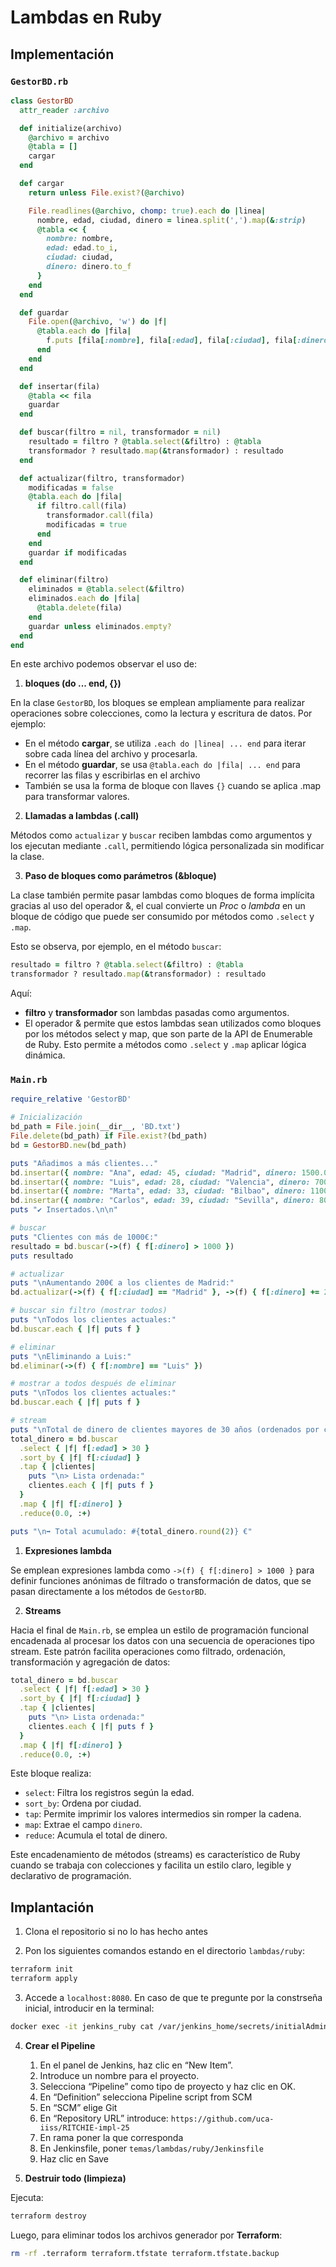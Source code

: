 # Lambdas en Ruby

## Implementación

### `GestorBD.rb`

```ruby
class GestorBD
  attr_reader :archivo

  def initialize(archivo)
    @archivo = archivo
    @tabla = []
    cargar
  end

  def cargar
    return unless File.exist?(@archivo)

    File.readlines(@archivo, chomp: true).each do |linea|
      nombre, edad, ciudad, dinero = linea.split(',').map(&:strip)
      @tabla << {
        nombre: nombre,
        edad: edad.to_i,
        ciudad: ciudad,
        dinero: dinero.to_f
      }
    end
  end

  def guardar
    File.open(@archivo, 'w') do |f|
      @tabla.each do |fila|
        f.puts [fila[:nombre], fila[:edad], fila[:ciudad], fila[:dinero]].join(',')
      end
    end
  end

  def insertar(fila)
    @tabla << fila
    guardar
  end

  def buscar(filtro = nil, transformador = nil)
    resultado = filtro ? @tabla.select(&filtro) : @tabla
    transformador ? resultado.map(&transformador) : resultado
  end

  def actualizar(filtro, transformador)
    modificadas = false
    @tabla.each do |fila|
      if filtro.call(fila)
        transformador.call(fila)
        modificadas = true
      end
    end
    guardar if modificadas
  end

  def eliminar(filtro)
    eliminados = @tabla.select(&filtro)
    eliminados.each do |fila|
      @tabla.delete(fila)
    end
    guardar unless eliminados.empty?
  end
end
```

En este archivo podemos observar el uso de:

1. **bloques (do ... end, {})**

En la clase `GestorBD`, los bloques se emplean ampliamente para realizar operaciones sobre colecciones, como la lectura y escritura de datos. Por ejemplo:
* En el método **cargar**, se utiliza `.each do |linea| ... end` para iterar sobre cada línea del archivo y procesarla.
* En el método **guardar**, se usa `@tabla.each do |fila| ... end` para recorrer las filas y escribirlas en el archivo
* También se usa la forma de bloque con llaves `{}` cuando se aplica .map para transformar valores.

2. **Llamadas a lambdas (.call)**

Métodos como `actualizar` y `buscar` reciben lambdas como argumentos y los ejecutan mediante `.call`, permitiendo lógica personalizada sin modificar la clase.

3. **Paso de bloques como parámetros (&bloque)**

La clase también permite pasar lambdas como bloques de forma implícita gracias al uso del operador &, el cual convierte un *Proc* o *lambda* en un bloque de código que puede ser consumido por métodos como `.select` y `.map`.

Esto se observa, por ejemplo, en el método `buscar`:
```ruby
resultado = filtro ? @tabla.select(&filtro) : @tabla
transformador ? resultado.map(&transformador) : resultado
```

Aquí:
* **filtro** y **transformador** son lambdas pasadas como argumentos.
* El operador & permite que estos lambdas sean utilizados como bloques por los métodos select y map, que son parte de la API de Enumerable de Ruby. Esto permite a métodos como `.select` y `.map` aplicar lógica dinámica.


### `Main.rb`

```ruby
require_relative 'GestorBD'

# Inicialización
bd_path = File.join(__dir__, 'BD.txt')
File.delete(bd_path) if File.exist?(bd_path)
bd = GestorBD.new(bd_path)

puts "Añadimos a más clientes..."
bd.insertar({ nombre: "Ana", edad: 45, ciudad: "Madrid", dinero: 1500.0 })
bd.insertar({ nombre: "Luis", edad: 28, ciudad: "Valencia", dinero: 700.0 })
bd.insertar({ nombre: "Marta", edad: 33, ciudad: "Bilbao", dinero: 1100.0 })
bd.insertar({ nombre: "Carlos", edad: 39, ciudad: "Sevilla", dinero: 800.0 })
puts "✔ Insertados.\n\n"

# buscar
puts "Clientes con más de 1000€:"
resultado = bd.buscar(->(f) { f[:dinero] > 1000 })
puts resultado

# actualizar
puts "\nAumentando 200€ a los clientes de Madrid:"
bd.actualizar(->(f) { f[:ciudad] == "Madrid" }, ->(f) { f[:dinero] += 200 })

# buscar sin filtro (mostrar todos)
puts "\nTodos los clientes actuales:"
bd.buscar.each { |f| puts f }

# eliminar
puts "\nEliminando a Luis:"
bd.eliminar(->(f) { f[:nombre] == "Luis" })

# mostrar a todos después de eliminar
puts "\nTodos los clientes actuales:"
bd.buscar.each { |f| puts f }

# stream
puts "\nTotal de dinero de clientes mayores de 30 años (ordenados por ciudad):"
total_dinero = bd.buscar
  .select { |f| f[:edad] > 30 }
  .sort_by { |f| f[:ciudad] }
  .tap { |clientes|
    puts "\n> Lista ordenada:"
    clientes.each { |f| puts f }
  }
  .map { |f| f[:dinero] }
  .reduce(0.0, :+)

puts "\n➡ Total acumulado: #{total_dinero.round(2)} €"
```

1. **Expresiones lambda**

Se emplean expresiones lambda como `->(f) { f[:dinero] > 1000 }` para definir funciones anónimas de filtrado o transformación de datos, que se pasan directamente a los métodos de `GestorBD`.

2. **Streams** 

Hacia el final de `Main.rb`, se emplea un estilo de programación funcional encadenada al procesar los datos con una secuencia de operaciones tipo stream. Este patrón facilita operaciones como filtrado, ordenación, transformación y agregación de datos:

```ruby
total_dinero = bd.buscar
  .select { |f| f[:edad] > 30 }
  .sort_by { |f| f[:ciudad] }
  .tap { |clientes|
    puts "\n> Lista ordenada:"
    clientes.each { |f| puts f }
  }
  .map { |f| f[:dinero] }
  .reduce(0.0, :+)
```

Este bloque realiza:
- `select`: Filtra los registros según la edad.
- `sort_by`: Ordena por ciudad.
- `tap`: Permite imprimir los valores intermedios sin romper la cadena.
- `map`: Extrae el campo `dinero`.
- `reduce`: Acumula el total de dinero.

Este encadenamiento de métodos (streams) es característico de Ruby cuando se trabaja con colecciones y facilita un estilo claro, legible y declarativo de programación.


## Implantación

1. Clona el repositorio si no lo has hecho antes

2. Pon los siguientes comandos estando en el directorio `lambdas/ruby`:
```bash
terraform init
terraform apply
```
3. Accede a `localhost:8080`. En caso de que te pregunte por la constrseña inicial, introducir en la terminal:
```bash
docker exec -it jenkins_ruby cat /var/jenkins_home/secrets/initialAdminPassword
```

4. **Crear el Pipeline**
    1. En el panel de Jenkins, haz clic en “New Item”.
    2. Introduce un nombre para el proyecto.
    3. Selecciona “Pipeline” como tipo de proyecto y haz clic en OK.
    4. En “Definition” selecciona Pipeline script from SCM
    5. En “SCM” elige Git
    6. En “Repository URL” introduce: `https://github.com/uca-iiss/RITCHIE-impl-25`
    7. En rama poner la que corresponda
    8. En Jenkinsfile, poner `temas/lambdas/ruby/Jenkinsfile`
    9. Haz clic en Save

5. **Destruir todo (limpieza)**

Ejecuta:
```bash
terraform destroy
```
Luego, para eliminar todos los archivos generador por **Terraform**:
```bash
rm -rf .terraform terraform.tfstate terraform.tfstate.backup
```